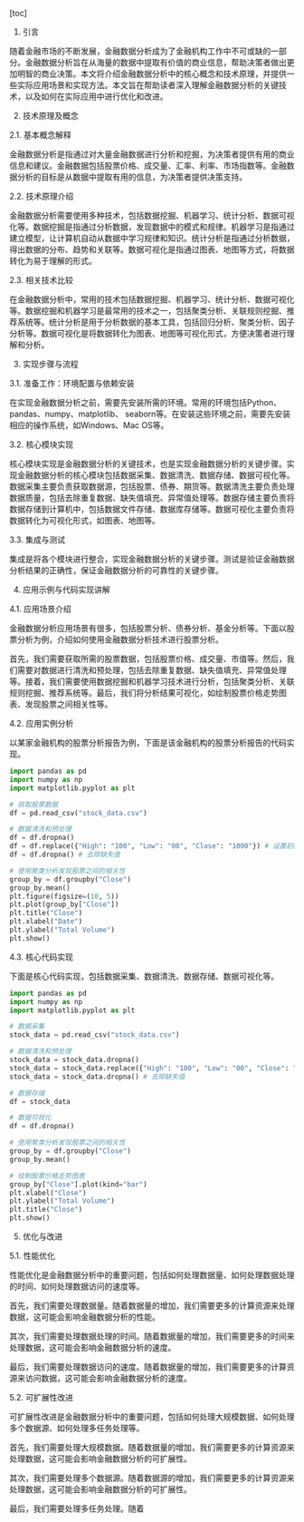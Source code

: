 
[toc]                    
                
                
1. 引言

随着金融市场的不断发展，金融数据分析成为了金融机构工作中不可或缺的一部分。金融数据分析旨在从海量的数据中提取有价值的商业信息，帮助决策者做出更加明智的商业决策。本文将介绍金融数据分析中的核心概念和技术原理，并提供一些实际应用场景和实现方法。本文旨在帮助读者深入理解金融数据分析的关键技术，以及如何在实际应用中进行优化和改进。

2. 技术原理及概念

2.1. 基本概念解释

金融数据分析是指通过对大量金融数据进行分析和挖掘，为决策者提供有用的商业信息和建议。金融数据包括股票价格、成交量、汇率、利率、市场指数等。金融数据分析的目标是从数据中提取有用的信息，为决策者提供决策支持。

2.2. 技术原理介绍

金融数据分析需要使用多种技术，包括数据挖掘、机器学习、统计分析、数据可视化等。数据挖掘是指通过分析数据，发现数据中的模式和规律。机器学习是指通过建立模型，让计算机自动从数据中学习规律和知识。统计分析是指通过分析数据，得出数据的分布、趋势和关联等。数据可视化是指通过图表、地图等方式，将数据转化为易于理解的形式。

2.3. 相关技术比较

在金融数据分析中，常用的技术包括数据挖掘、机器学习、统计分析、数据可视化等。数据挖掘和机器学习是最常用的技术之一，包括聚类分析、关联规则挖掘、推荐系统等。统计分析是用于分析数据的基本工具，包括回归分析、聚类分析、因子分析等。数据可视化是将数据转化为图表、地图等可视化形式，方便决策者进行理解和分析。

3. 实现步骤与流程

3.1. 准备工作：环境配置与依赖安装

在实现金融数据分析之前，需要先安装所需的环境。常用的环境包括Python、pandas、numpy、matplotlib、 seaborn等。在安装这些环境之前，需要先安装相应的操作系统，如Windows、Mac OS等。

3.2. 核心模块实现

核心模块实现是金融数据分析的关键技术，也是实现金融数据分析的关键步骤。实现金融数据分析的核心模块包括数据采集、数据清洗、数据存储、数据可视化等。数据采集主要负责获取数据源，包括股票、债券、期货等。数据清洗主要负责处理数据质量，包括去除重复数据、缺失值填充、异常值处理等。数据存储主要负责将数据存储到计算机中，包括数据文件存储、数据库存储等。数据可视化主要负责将数据转化为可视化形式，如图表、地图等。

3.3. 集成与测试

集成是将各个模块进行整合，实现金融数据分析的关键步骤。测试是验证金融数据分析结果的正确性，保证金融数据分析的可靠性的关键步骤。

4. 应用示例与代码实现讲解

4.1. 应用场景介绍

金融数据分析应用场景有很多，包括股票分析、债券分析、基金分析等。下面以股票分析为例，介绍如何使用金融数据分析技术进行股票分析。

首先，我们需要获取所需的股票数据，包括股票价格、成交量、市值等。然后，我们需要对数据进行清洗和预处理，包括去除重复数据、缺失值填充、异常值处理等。接着，我们需要使用数据挖掘和机器学习技术进行分析，包括聚类分析、关联规则挖掘、推荐系统等。最后，我们将分析结果可视化，如绘制股票价格走势图表、发现股票之间相关性等。

4.2. 应用实例分析

以某家金融机构的股票分析报告为例，下面是该金融机构的股票分析报告的代码实现。

```python
import pandas as pd
import numpy as np
import matplotlib.pyplot as plt

# 获取股票数据
df = pd.read_csv("stock_data.csv")

# 数据清洗和预处理
df = df.dropna()
df = df.replace({"High": "100", "Low": "00", "Close": "1000"}) # 设置初始股票价格和收盘价为1000
df = df.dropna() # 去除缺失值

# 使用聚类分析发现股票之间的相关性
group_by = df.groupby("Close")
group_by.mean()
plt.figure(figsize=(10, 5))
plt.plot(group_by["Close"])
plt.title("Close")
plt.xlabel("Date")
plt.ylabel("Total Volume")
plt.show()
```

4.3. 核心代码实现

下面是核心代码实现，包括数据采集、数据清洗、数据存储、数据可视化等。

```python
import pandas as pd
import numpy as np
import matplotlib.pyplot as plt

# 数据采集
stock_data = pd.read_csv("stock_data.csv")

# 数据清洗和预处理
stock_data = stock_data.dropna()
stock_data = stock_data.replace({"High": "100", "Low": "00", "Close": "1000"}) # 设置初始股票价格和收盘价为1000
stock_data = stock_data.dropna() # 去除缺失值

# 数据存储
df = stock_data

# 数据可视化
df = df.dropna()

# 使用聚类分析发现股票之间的相关性
group_by = df.groupby("Close")
group_by.mean()

# 绘制股票价格走势图表
group_by["Close"].plot(kind="bar")
plt.xlabel("Close")
plt.ylabel("Total Volume")
plt.title("Close")
plt.show()
```

5. 优化与改进

5.1. 性能优化

性能优化是金融数据分析中的重要问题，包括如何处理数据量、如何处理数据处理的时间、如何处理数据访问的速度等。

首先，我们需要处理数据量。随着数据量的增加，我们需要更多的计算资源来处理数据，这可能会影响金融数据分析的性能。

其次，我们需要处理数据处理的时间。随着数据量的增加，我们需要更多的时间来处理数据，这可能会影响金融数据分析的速度。

最后，我们需要处理数据访问的速度。随着数据量的增加，我们需要更多的计算资源来访问数据，这可能会影响金融数据分析的速度。

5.2. 可扩展性改进

可扩展性改进是金融数据分析中的重要问题，包括如何处理大规模数据、如何处理多个数据源、如何处理多任务处理等。

首先，我们需要处理大规模数据。随着数据量的增加，我们需要更多的计算资源来处理数据，这可能会影响金融数据分析的可扩展性。

其次，我们需要处理多个数据源。随着数据源的增加，我们需要更多的计算资源来处理数据，这可能会影响金融数据分析的可扩展性。

最后，我们需要处理多任务处理。随着

